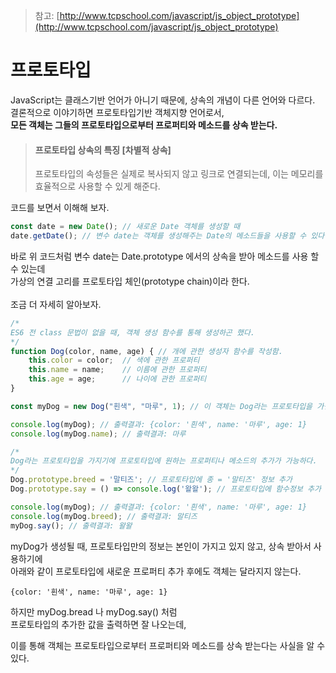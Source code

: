 > 참고: [http://www.tcpschool.com/javascript/js_object_prototype](http://www.tcpschool.com/javascript/js_object_prototype)
# 프로토타입

JavaScript는 클래스기반 언어가 아니기 때문에, 상속의 개념이 다른 언어와 다르다. <br>
결론적으로 이야기하면 프로토타입기반 객체지향 언어로서, <br>
**모든 객체는 그들의 프로토타입으로부터 프로퍼티와 메소드를 상속 받는다.** <br>
> #### 프로토타입 상속의 특징 [차별적 상속]
> 프로토타입의 속성들은 실제로 복사되지 않고 링크로 연결되는데, 이는 메모리를 효율적으로 사용할 수 있게 해준다.

코드를 보면서 이해해 보자.

```js
const date = new Date(); // 새로운 Date 객체를 생성할 때
date.getDate(); // 변수 date는 객체를 생성해주는 Date의 메소드들을 사용할 수 있다.
```

바로 위 코드처럼 변수 date는 Date.prototype 에서의 상속을 받아 메소드를 사용 할 수 있는데 <br>
가상의 연결 고리를 프로토타입 체인(prototype chain)이라 한다. <br><br>
조금 더 자세히 알아보자.

```js
/*
ES6 전 class 문법이 없을 때, 객체 생성 함수를 통해 생성하곤 했다.
*/
function Dog(color, name, age) { // 개에 관한 생성자 함수를 작성함.
    this.color = color;  // 색에 관한 프로퍼티
    this.name = name;    // 이름에 관한 프로퍼티
    this.age = age;      // 나이에 관한 프로퍼티
}

const myDog = new Dog("흰색", "마루", 1); // 이 객체는 Dog라는 프로토타입을 가짐.

console.log(myDog); // 출력결과: {color: '흰색', name: '마루', age: 1}
console.log(myDog.name); // 출력결과: 마루

/*
Dog라는 프로토타입을 가지기에 프로토타입에 원하는 프로퍼티나 메소드의 추가가 가능하다.
*/
Dog.prototype.breed = '말티즈'; // 프로토타입에 종 = '말티즈' 정보 추가
Dog.prototype.say = () => console.log('왈왈'); // 프로토타입에 함수정보 추가

console.log(myDog); // 출력결과: {color: '흰색', name: '마루', age: 1}
console.log(myDog.breed); // 출력결과: 말티즈
myDog.say(); // 출력결과: 왈왈
```

myDog가 생성될 때, 프로토타입만의 정보는 본인이 가지고 있지 않고, 상속 받아서 사용하기에 <br>
아래와 같이 프로토타입에 새로운 프로퍼티 추가 후에도 객체는 달라지지 않는다.

```
{color: '흰색', name: '마루', age: 1}
```

하지만 myDog.bread 나 myDog.say() 처럼 <br>
프로토타입의 추가한 값을 출력하면 잘 나오는데, <br>

이를 통해 객체는 프로토타입으로부터 프로퍼티와 메소드를 상속 받는다는 사실을 알 수 있다.
